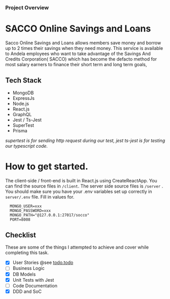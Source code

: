 ### Project Overview



# SACCO Online Savings and Loans
Sacco Online Savings and Loans allows members save money and borrow up to 2 times their savings when they need money. 
This service is available to Andela employees who want to take advantage of the Savings And Credits Corporation( SACCO) which has become
the defacto method for most salary earners to finance their short term and long term goals,



Tech Stack
-------------
- MongoDB
- ExpressJs
- Node.js
- React.js 
- GraphQL
- Jest / Ts-Jest
- SuperTest
- Prisma

*supertest is for sending http request during our test, jest ts-jest is for testing our typescript code.*

# How to get started.
The client-side / front-end is built in React.js using CreateReactApp. You can find the source files in `/client`. The server side source files is `/server` . You should make sure you have your .env variables set up correctly in `server/.env` file. Fill in values for.  

      MONGO_USER=xxx
      MONGO_PASSWORD=xxx
      MONGO_PATH="@127.0.0.1:27017/socco"
      PORT=8008

## Checklist
These are some of the things I attempted to achieve and cover while completing this task. 

- [x] User Stories @see [todo.todo](./todo "todo.todo")
- [ ] Business Logic
- [x] DB Models
- [x] Unit Tests with Jest
- [ ] Code Documentation
- [x] DDD and SoC